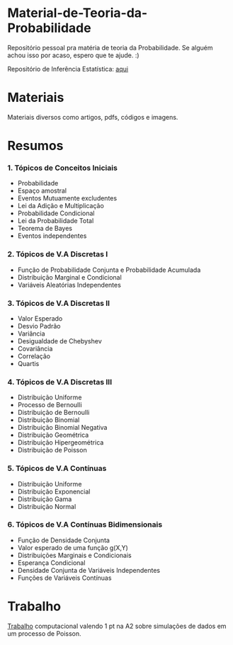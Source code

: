 # Material-de-Teoria-da-Probabilidade
Repositório pessoal pra matéria de teoria da Probabilidade. 
Se alguém achou isso por acaso, espero que te ajude. :)

Repositório de Inferência Estatística: [aqui](https://github.com/iaracastro/InferenciaEstatistica) <br/>

# Materiais
Materiais diversos como artigos, pdfs, códigos e imagens.

# Resumos
### 1. Tópicos de Conceitos Iniciais
  - Probabilidade
  - Espaço amostral
  - Eventos Mutuamente excludentes
  - Lei da Adição e Multiplicação
  - Probabilidade Condicional
  - Lei da Probabilidade Total
  - Teorema de Bayes
  - Eventos independentes
  
### 2. Tópicos de V.A Discretas I
  - Função de Probabilidade Conjunta e Probabilidade Acumulada
  - Distribuição Marginal e Condicional
  - Variáveis Aleatórias Independentes
  
### 3. Tópicos de V.A Discretas II
  - Valor Esperado
  - Desvio Padrão
  - Variância
  - Desigualdade de Chebyshev
  - Covariância
  - Correlação
  - Quartis
  
### 4. Tópicos de V.A Discretas III
  - Distribuição Uniforme
  - Processo de Bernoulli
  - Distribuição de Bernoulli
  - Distribuição Binomial
  - Distribuição Binomial Negativa
  - Distribuição Geométrica
  - Distribuição Hipergeométrica
  - Distribuição de Poisson
 
### 5. Tópicos de V.A Contínuas
  - Distribuição Uniforme
  - Distribuição Exponencial
  - Distribuição Gama
  - Distribuição Normal
  
### 6. Tópicos de V.A Contínuas Bidimensionais
  - Função de Densidade Conjunta
  - Valor esperado de uma função g(X,Y)
  - Distribuições Marginais e Condicionais
  - Esperança Condicional
  - Densidade Conjunta de Variáveis Independentes
  - Funções de Variáveis Contínuas
  
  
# Trabalho
[Trabalho](https://github.com/iaracastro/TeoriaDaProbabilidade/tree/main/Trabalho) computacional valendo 1 pt na A2 sobre simulações de dados em um processo de Poisson.

